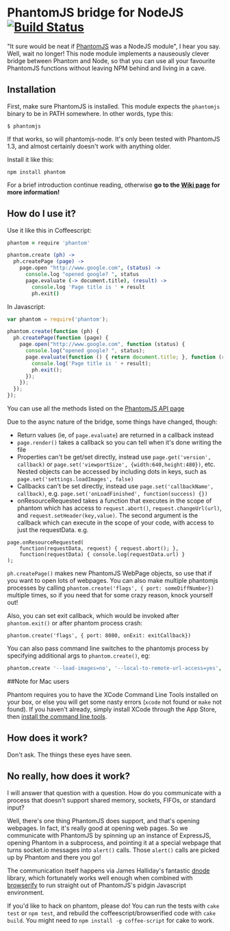 # PhantomJS bridge for NodeJS [![Build Status](https://secure.travis-ci.org/sgentle/phantomjs-node.png)](http://travis-ci.org/sgentle/phantomjs-node)

"It sure would be neat if [PhantomJS](http://www.phantomjs.org/) was a NodeJS module", I hear you say. Well, wait no longer! This node module implements a nauseously clever bridge between Phantom and Node, so that you can use all your favourite PhantomJS functions without leaving NPM behind and living in a cave.

## Installation

First, make sure PhantomJS is installed. This module expects the ```phantomjs``` binary to be in PATH somewhere. In other words, type this:

    $ phantomjs

If that works, so will phantomjs-node. It's only been tested with PhantomJS 1.3, and almost certainly doesn't work with anything older.

Install it like this:

    npm install phantom


For a brief introduction continue reading, otherwise **go to the [Wiki page](https://github.com/sgentle/phantomjs-node/wiki) for more information!**


## How do I use it?

Use it like this in Coffeescript:

```coffeescript
phantom = require 'phantom'

phantom.create (ph) ->
  ph.createPage (page) ->
    page.open "http://www.google.com", (status) ->
      console.log "opened google? ", status
      page.evaluate (-> document.title), (result) ->
        console.log 'Page title is ' + result
        ph.exit()
```

In Javascript: 

```js
var phantom = require('phantom');

phantom.create(function (ph) {
  ph.createPage(function (page) {
    page.open("http://www.google.com", function (status) {
      console.log("opened google? ", status);
      page.evaluate(function () { return document.title; }, function (result) {
        console.log('Page title is ' + result);
        ph.exit();
      });
    });
  });
});
```

You can use all the methods listed on the [PhantomJS API page](https://github.com/ariya/phantomjs/wiki/API-Reference)


Due to the async nature of the bridge, some things have changed, though:

* Return values (ie, of ```page.evaluate```) are returned in a callback instead
* ```page.render()``` takes a callback so you can tell when it's done writing the file
* Properties can't be get/set directly, instead use ```page.get('version', callback)``` or ```page.set('viewportSize', {width:640,height:480})```, etc. Nested objects can be accessed by including dots in keys, such as ```page.set('settings.loadImages', false)```
* Callbacks can't be set directly, instead use ```page.set('callbackName', callback)```, e.g. ```page.set('onLoadFinished', function(success) {})```
* onResourceRequested takes a function that executes in the scope of phantom which has access to ```request.abort()```, ```request.changeUrl(url)```, and ```request.setHeader(key,value)```. The second argument is the callback which can execute in the scope of your code, with access to just the requestData. e.g.
```
page.onResourceRequested(
	function(requestData, request) { request.abort(); },
	function(requestData) { console.log(requestData.url) }
);
```

```ph.createPage()``` makes new PhantomJS WebPage objects, so use that if you want to open lots of webpages. You can also make multiple phantomjs processes by calling ```phantom.create('flags', { port: someDiffNumber})``` multiple times, so if you need that for some crazy reason, knock yourself out!

Also, you can set exit callback, which would be invoked after ```phantom.exit()``` or after phantom process crash:
```
phantom.create('flags', { port: 8080, onExit: exitCallback})
```

You can also pass command line switches to the phantomjs process by specifying additional args to ```phantom.create()```, eg:

```coffeescript
phantom.create '--load-images=no', '--local-to-remote-url-access=yes', (page) ->
```

##Note for Mac users

Phantom requires you to have the XCode Command Line Tools installed on your box, or else you will get some nasty errors (`xcode` not found or `make` not found).  If you haven't already, simply install XCode through the App Store, then [install the command line tools](http://stackoverflow.com/questions/6767481/where-can-i-find-make-program-for-mac-os-x-lion).  

## How does it work?

Don't ask. The things these eyes have seen.

## No really, how does it work?

I will answer that question with a question. How do you communicate with a process that doesn't support shared memory, sockets, FIFOs, or standard input?

Well, there's one thing PhantomJS does support, and that's opening webpages. In fact, it's really good at opening web pages. So we communicate with PhantomJS by spinning up an instance of ExpressJS, opening Phantom in a subprocess, and pointing it at a special webpage that turns socket.io messages into ```alert()``` calls. Those ```alert()``` calls are picked up by Phantom and there you go!

The communication itself happens via James Halliday's fantastic [dnode](https://github.com/substack/dnode) library, which fortunately works well enough when combined with [browserify](https://github.com/substack/node-browserify) to run straight out of PhantomJS's pidgin Javascript environment.

If you'd like to hack on phantom, please do! You can run the tests with ```cake test``` or ```npm test```, and rebuild the coffeescript/browserified code with ```cake build```. You might need to ```npm install -g coffee-script``` for cake to work.
